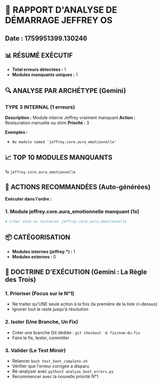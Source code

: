 # 🚀 RAPPORT D'ANALYSE DE DÉMARRAGE JEFFREY OS
## Date : 1759951399.130246
## 📊 RÉSUMÉ EXÉCUTIF
- **Total erreurs détectées :** 1
- **Modules manquants uniques :** 1

## 🔍 ANALYSE PAR ARCHÉTYPE (Gemini)

### TYPE 3 INTERNAL (1 erreurs)
**Description :** Module interne Jeffrey vraiment manquant
**Action :** Restauration manuelle ou shim
**Priorité :** 3

**Exemples :**
- `No module named 'jeffrey.core.aura_emotionnelle'`

## 📈 TOP 10 MODULES MANQUANTS
  1x  `jeffrey.core.aura_emotionnelle`

## 🎯 ACTIONS RECOMMANDÉES (Auto-générées)

**Exécuter dans l'ordre :**

### 1. Module jeffrey.core.aura_emotionnelle manquant (1x)
```bash
# Créer shim ou restaurer jeffrey.core.aura_emotionnelle
```

## 📦 CATÉGORISATION
- **Modules internes (jeffrey.*) :** 1
- **Modules externes :** 0

## 📖 DOCTRINE D'EXÉCUTION (Gemini : La Règle des Trois)

### 1. Prioriser (Focus sur le N°1)
- Ne traiter qu'UNE seule action à la fois (la première de la liste ci-dessus)
- Ignorer tout le reste jusqu'à résolution

### 2. Isoler (Une Branche, Un Fix)
- Créer une branche Git dédiée : `git checkout -b fix/nom-du-fix`
- Faire le fix, tester, committer

### 3. Valider (Le Test Miroir)
- Relancer `bash test_boot_complete.sh`
- Vérifier que l'erreur corrigée a disparu
- Ré-analyser avec `python3 analyze_boot_errors.py`
- Recommencer avec la nouvelle priorité N°1
